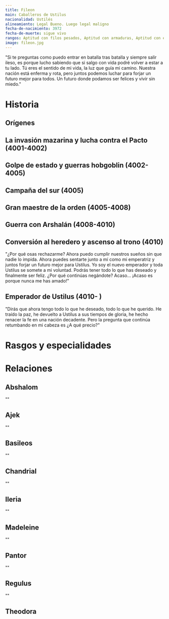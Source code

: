 ```yaml
---
title: Fileon
main: Caballeros de Ustilus
nacionalidad: Ustilés
alineamiento: Legal Bueno. Luego legal maligno
fecha-de-nacimiento: 3972
fecha-de-muerte: sigue vivo
rangos: Aptitud con filos pesados, Aptitud con armaduras, Aptitud con escudo, Presencia
image: fileon.jpg
---
```


"Si te preguntas como puedo entrar en batalla tras batalla y siempre salir ileso, es porque lucho sabiendo que si salgo con vida podré volver a estar a tu lado. Tú eres el sentido de mi vida, la luz que guía mi camino. Nuestra nación está enferma y rota, pero juntos podemos luchar para forjar un futuro mejor para todos. Un futuro donde podamos ser felices y vivir sin miedo."

# Historia

## Orígenes



## La invasión mazarina y lucha contra el Pacto (4001-4002)



## Golpe de estado y guerras hobgoblin (4002-4005)



## Campaña del sur (4005)



## Gran maestre de la orden (4005-4008)



## Guerra con Arshalán (4008-4010)



## Conversión al heredero y ascenso al trono (4010)

"¿Por qué osas rechazarme? Ahora puedo cumplir nuestros sueños sin que nadie lo impida. Ahora puedes sentarte junto a mí como mi emperatriz y juntos forjar un futuro mejor para Ustilus. Yo soy el nuevo emperador y toda Ustilus se somete a mi voluntad. Podrás tener todo lo que has deseado y finalmente ser feliz. ¿Por qué continúas negándote? Acaso... ¡Acaso es porque nunca me has amado!"

## Emperador de Ustilus (4010- )

"Dirás que ahora tengo todo lo que he deseado, todo lo que he querido. He traído la paz, he devuelto a Ustilus a sus tiempos de gloria, he hecho renacer la fe en una nación decadente. Pero la pregunta que continúa retumbando en mi cabeza es ¿A qué precio?"

# Rasgos y especialidades



# Relaciones

## Abshalom

""

## Ajek

""

## Basileos

""

## Chandrial

""

## Ileria

""

## Madeleine

""

## Pantor

"" 

## Regulus

""

## Theodora